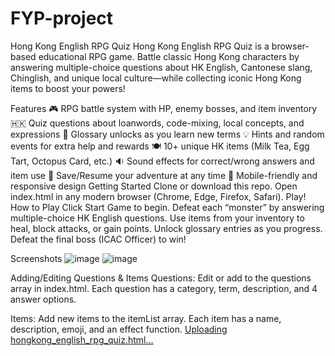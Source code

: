 # FYP-project
Hong Kong English RPG Quiz
Hong Kong English RPG Quiz is a browser-based educational RPG game.
Battle classic Hong Kong characters by answering multiple-choice questions about HK English, Cantonese slang, Chinglish, and unique local culture—while collecting iconic Hong Kong items to boost your powers!

Features
🎮 RPG battle system with HP, enemy bosses, and item inventory
🇭🇰 Quiz questions about loanwords, code-mixing, local concepts, and expressions
🥚 Glossary unlocks as you learn new terms
💡 Hints and random events for extra help and rewards
🍽️ 10+ unique HK items (Milk Tea, Egg Tart, Octopus Card, etc.)
🔉 Sound effects for correct/wrong answers and item use
💾 Save/Resume your adventure at any time
📱 Mobile-friendly and responsive design
Getting Started
Clone or download this repo.
Open index.html in any modern browser (Chrome, Edge, Firefox, Safari).
Play!
How to Play
Click Start Game to begin.
Defeat each “monster” by answering multiple-choice HK English questions.
Use items from your inventory to heal, block attacks, or gain points.
Unlock glossary entries as you progress.
Defeat the final boss (ICAC Officer) to win!

Screenshots
![image](https://github.com/user-attachments/assets/be379373-3ad9-4896-bf6a-3f578d7d6115)
![image](https://github.com/user-attachments/assets/06b069e6-a1ff-48a6-86e9-f680f80a105c)


Adding/Editing Questions & Items
Questions:
Edit or add to the questions array in index.html.
Each question has a category, term, description, and 4 answer options.

Items:
Add new items to the itemList array.
Each item has a name, description, emoji, and an effect function.
[Uploading hongkong_english_rpg_quiz.html…]()

